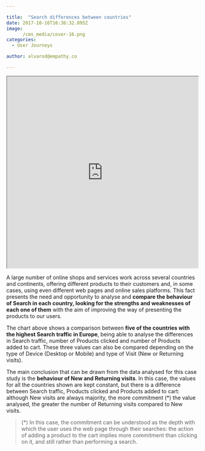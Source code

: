 ```yaml
---

title:  "Search differences between countries"
date: 2017-10-16T16:36:32.895Z
image:
      /cms_media/cover-16.png
categories:
  - User Journeys

author: alvarod@empathy.co

---
```

<div class="col-sm-12" align="center">
	<iframe src="https://www.imagineyourdata.com/datavis/iyd-countries-deskvsmob-newvsrec/" width="100%" height="505" framebimg-order="1" webkitallowfullscreen mozallowfullscreen allowfullscreen></iframe>
</div>

A large number of online shops and services work across several countries and continents, offering different products to their customers and, in some cases, using even different web pages and online sales platforms. This fact presents the need and opportunity to analyse and **compare the behaviour of Search in each country, looking for the strengths and weaknesses of each one of them** with the aim of improving the way of presenting the products to our users.

The chart above shows a comparison between **five of the countries with the highest Search traffic in Europe**, being able to analyse the differences in Search traffic, number of Products clicked and number of Products added to cart. These three values ​​can also be compared depending on the type of Device (Desktop or Mobile) and type of Visit (New or Returning visits).

The main conclusion that can be drawn from the data analysed for this case study is the **behaviour of New and Returning visits**. In this case, the values ​​for all the countries shown are kept constant, but there is a difference between Search traffic, Products clicked and Products added to cart: although New visits are always majority, the more commitment (*) the value analysed, the greater the number of Returning visits compared to New visits.

> (*) In this case, the commitment can be understood as the depth with which the user uses the web page through their searches: the action of adding a product to the cart implies more commitment than clicking on it, and still rather than performing a search. 
